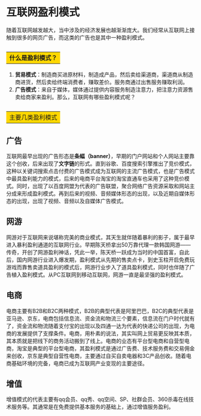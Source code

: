 # **互联网盈利模式**
随着互联网越发越大，当中涉及的经济发展也越渐渐庞大。我们经常从互联网上接触到很多的网页广告，而这类的广告也是其中一种盈利模式。<br>

## <table><tr><td bgcolor=#FFD700>**什么是盈利模式？**</td></tr></table>

1. **贸易模式**：制造商买进原材料，制造成产品，然后卖给渠道商，渠道商从制造商进货，然后卖给终端消费者，赚取差价。服务商通过出售服务赚取利润。
2. **广告模式**：来自于媒体，媒体通过提供内容服务制造注意力，把注意力资源售卖给商家来盈利。那么，互联网有哪些盈利模式呢？

## <table><tr><td bgcolor=#FFD700>主要几类盈利模式</td></tr></table>

## **广告**
互联网最早出现的广告形态是**条幅（banner）**，早期的门户网站和个人网站主要靠这个创收，后来出现了**文字链**的形式。直到谷歌、百度搜索引擎推出了竞价模式，这种以关键词搜索点击付费的广告模式成为互联网的主流广告模式，也是广告模式中最具盈利能力的模式，后来的电商平台淘宝的淘宝直通车也采用了这种竞价模式。同时，出现了以百度网盟为代表的广告联盟，聚合网络广告资源采取和网站主分成来形成盈利模式。再到后来的视频、音频媒体形态的出现，以及近期自媒体形态的出现，出现了视频、音频以及自媒体广告模式。

## 网游
网游对于互联网来说堪称完美的商业模式，其天生就伴随着暴利的影子，属于最早进入暴利盈利通道的互联网行业。早期陈天桥拿出50万靠代理一款韩国网游——传奇，开创了网游盈利神话，凭此一举，陈天桥一跃成为当时的中国首富，自此后，国内网游行业进入爆发期，盈利模式从先期的售卖点卡，到史玉柱开启免费玩游戏而靠售卖道具盈利的模式后，网游行业步入了道具盈利模式，同时也伴随了广告植入盈利模式。从PC互联网到移动互联网，网游一直是最坚强的盈利模式。

## 电商
电商主要有B2B和B2C两种模式，B2B的典型代表是阿里巴巴，B2C的典型代表是亚马逊、京东，电商包括信息流、资金流和物流三个要素，信息流在门户时代就有了，资金流和物流随着支付宝的出现以及四通一达为代表的快递公司的出现，为电商的发展提供了支撑条件。电商，用朴素的说法，其实叫网上贸易更反映其本质，其本质就是把线下的商务活动搬到了线上。电商的业态有平台型电商和自营型电商，淘宝是典型的平台型电商，其盈利模式是通过广告费、技术服务费和交易佣金来创收，京东是典型自营性电商，主要通过自买自卖电器和3C产品创收。随着电商基础环境的完备，电商已成为互联网产业变现的主要途径。

## 增值
增值模式的代表主要有qq会员、qq秀、qq空间、SP、社群会员、360杀毒在线技术服务等。其通常是在免费提供基本服务的基础上，通过增值服务盈利。

